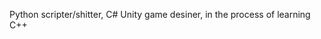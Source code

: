 Python scripter/shitter, C# Unity game desiner, in the process of learning C++
<!---
NoKangaroo1/NoKangaroo1 is a ✨ special ✨ repository because its `README.md` (this file) appears on your GitHub profile.
You can click the Preview link to take a look at your changes.
--->
